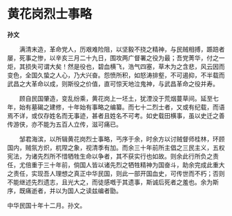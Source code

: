# 黄花岗烈士事略

**孙文**

　　满清末造，革命党人，历艰难险阻，以坚毅不挠之精神，与民贼相搏，踬踣者屡，死事之惨，以辛亥三月二十九日，围攻两广督署之役为最；吾党菁华，付之一炬，其损失可谓大矣！然是役也，碧血横飞，浩气四塞，草木为之含悲，风云因而变色，全国久蛰之人心，乃大兴奋。怨愤所积，如怒涛排壑，不可遏抑，不半载而武昌之大革命以成，则斯役之价值，直可惊天地泣鬼神，与武昌革命之役并寿。

　　顾自民国肇造，变乱纷乘，黄花岗上一坯土，犹湮没于荒烟蔓草间。延至七年，始有墓碣之建修，十年始有事略之编纂。而七十二烈士者，又或有纪载，而语焉不详，或仅存姓名而无事迹，甚者且姓名不可考。如史载田横事，虽以史迁之善传游侠，亦不能为五百人立传，滋可痛已。

　　邹君海滨，以所辑黄花岗烈士事略，丐序于余，时余方以讨贼督师桂林，环顾国内，贼氛方炽，杌陧之象，视清季有加。而余三十年前所主倡之三民主义，五权宪法，为诸先烈所不惜牺牲生命以争者，其不获实行也如故。则余此行所负之责任，尤倍重于三十年前，倘国人皆以诸先烈之牺牲精神为国奋斗，助余完成此重大之责任，实现吾人理想之真正中华民国，则此一部开国血史，可传世而不朽；否则不能继述先烈遗志，且光大之，而徒感嘅于其遗事，斯诚后死者之羞也。余为斯序，既痛逝者，并以为国人之读兹编者勖。

中华民国十年十二月。孙文。